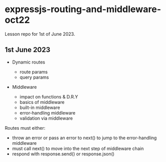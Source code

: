 # expressjs-routing-and-middleware-oct22
Lesson repo for 1st of June 2023.


## 1st June 2023
- Dynamic routes
	- route params
	- query params 

- Middleware
	- impact on functions & D.R.Y
	- basics of middleware 
	- built-in middleware 
	- error-handling middleware
	- validation via middleware


Routes must either:
- throw an error or pass an error to next() to jump to the error-handling middleware
- must call next() to move into the next step of middleware chain
- respond with response.send() or response.json()